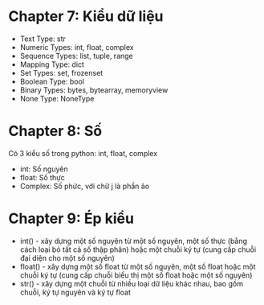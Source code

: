# Chapter 7: Kiểu dữ liệu
- Text Type: 	str
- Numeric Types: 	int, float, complex
- Sequence Types: 	list, tuple, range
- Mapping Type: 	dict
- Set Types: 	set, frozenset
- Boolean Type: 	bool
- Binary Types: 	bytes, bytearray, memoryview
- None Type: 	NoneType
# Chapter 8: Số
Có 3 kiểu số trong python: int, float, complex
- int: Số nguyên
- float: Số thực
- Complex: Số phức, với chữ j là phần ảo
# Chapter 9: Ép kiểu
- int() - xây dựng một số nguyên từ một số nguyên, một số thực (bằng cách loại bỏ tất cả số thập phân) hoặc một chuỗi ký tự (cung cấp chuỗi đại diện cho một số nguyên)
- float() - xây dựng một số float từ một số nguyên, một số float hoặc một chuỗi ký tự (cung cấp chuỗi biểu thị một số float hoặc một số nguyên)
- str() - xây dựng một chuỗi từ nhiều loại dữ liệu khác nhau, bao gồm chuỗi, ký tự nguyên và ký tự float
